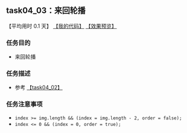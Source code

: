 ## task04_03：来回轮播

【平均用时 0.1 天】
[【我的代码】](https://github.com/wangsiyuan233/MyDemo/blob/master/task04/03/task04_03.html)
[【效果预览】](https://wangsiyuan233.cn/MyDemo/task04/03/task04_03.html)

### 任务目的
- 来回轮播

### 任务描述
- 参考 [【task04_02】](https://github.com/wangsiyuan233/MyDemo/tree/master/task04/02)

### 任务注意事项
- `index >= img.length && (index = img.length - 2, order = false);`
- `index <= 0 && (index = 0, order = true);`











